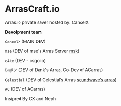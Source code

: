# ArrasCraft.io

Arras.io private sever hosted by: CancelX

**Devolpment team**

`CancelX` (MAIN DEV)

`mse` (DEV of mse's Arras Server [msk](http://arras.surge.sh/#private=msk.glitch.me))

`c4ke` (DEV - csgo.io)

`Ɗคᶇƙツ` (DEV of Dank's Arras, Co-Dev of ACarras)

`Celestial` (DEV of Celestial's Arras [soundwave's arras](https://soundwave-arras.glitch.me/))

`AC` (DEV of ACarras)

Insipred By CX and Neph